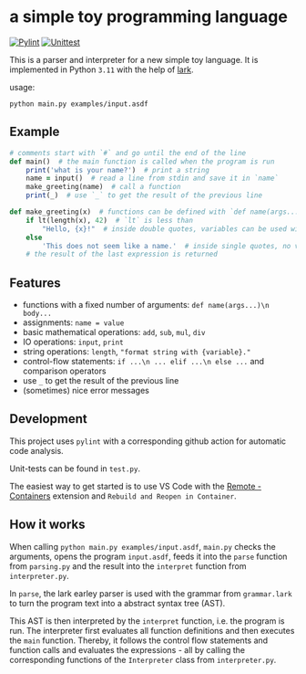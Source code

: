 # a simple toy programming language

[![Pylint](https://github.com/JonasLoos/simple-toy-language/workflows/Pylint/badge.svg?branch=main)](https://github.com/JonasLoos/simple-toy-language/actions/workflows/pylint.yml)
[![Unittest](https://github.com/JonasLoos/simple-toy-language/workflows/Unittest/badge.svg?branch=main)](https://github.com/JonasLoos/simple-toy-language/actions/workflows/unittest.yml)

This is a parser and interpreter for a new simple toy language. It is implemented in Python `3.11` with the help of [lark](https://github.com/lark-parser/lark).

usage:

```
python main.py examples/input.asdf
```


## Example

```rb
# comments start with `#` and go until the end of the line
def main()  # the main function is called when the program is run
    print('what is your name?')  # print a string
    name = input()  # read a line from stdin and save it in `name`
    make_greeting(name)  # call a function
    print(_)  # use `_` to get the result of the previous line

def make_greeting(x)  # functions can be defined with `def name(args...)\n body...`
    if lt(length(x), 42)  # `lt` is less than
        "Hello, {x}!"  # inside double quotes, variables can be used with `{variable}`
    else
        'This does not seem like a name.'  # inside single quotes, no variables can be used
    # the result of the last expression is returned
```


## Features

* functions with a fixed number of arguments: `def name(args...)\n body...`
* assignments: `name = value`
* basic mathematical operations: `add`, `sub`, `mul`, `div`
* IO operations: `input`, `print`
* string operations: `length`, `"format string with {variable}."`
* control-flow statements: `if ...\n ... elif ...\n else ...` and comparison operators
* use `_` to get the result of the previous line
* (sometimes) nice error messages


## Development

This project uses `pylint` with a corresponding github action for automatic code analysis.

Unit-tests can be found in `test.py`.

The easiest way to get started is to use VS Code with the [Remote - Containers](https://marketplace.visualstudio.com/items?itemName=ms-vscode-remote.remote-containers) extension and `Rebuild and Reopen in Container`.


## How it works

When calling `python main.py examples/input.asdf`, `main.py` checks the arguments, opens the program `input.asdf`, feeds it into the `parse` function from `parsing.py` and the result into the `interpret` function from `interpreter.py`.

In `parse`, the lark earley parser is used with the grammar from `grammar.lark` to turn the program text into a abstract syntax tree (AST).

This AST is then interpreted by the `interpret` function, i.e. the program is run. The interpreter first evaluates all function definitions and then executes the `main` function. Thereby, it follows the control flow statements and function calls and evaluates the expressions - all by calling the corresponding functions of the `Interpreter` class from `interpreter.py`.
